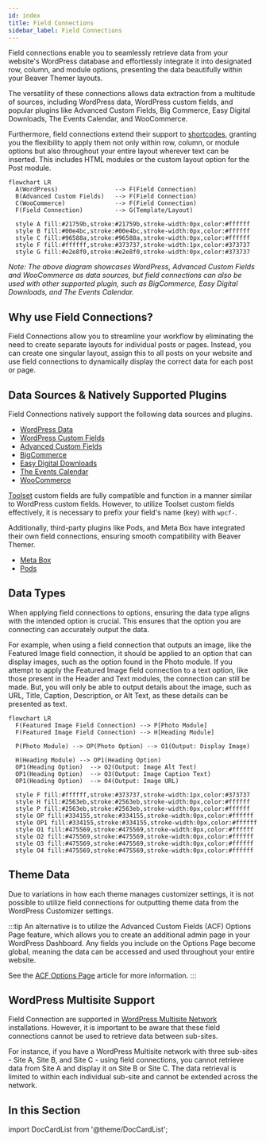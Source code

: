 ```yaml
---
id: index
title: Field Connections 
sidebar_label: Field Connections 
---
```


Field connections enable you to seamlessly retrieve data from your website's WordPress database and effortlessly integrate it into designated row, column, and module options, presenting the data beautifully within your Beaver Themer layouts.

The versatility of these connections allows data extraction from a multitude of sources, including WordPress data, WordPress custom fields, and popular plugins like Advanced Custom Fields, Big Commerce, Easy Digital Downloads, The Events Calendar, and WooCommerce.

Furthermore, field connections extend their support to [shortcodes](syntax.md), granting you the flexibility to apply them not only within row, column, or module options but also throughout your entire layout wherever text can be inserted. This includes HTML modules or the custom layout option for the Post module.

```mermaid
flowchart LR
  A(WordPress)                --> F(Field Connection)
  B(Advanced Custom Fields)   --> F(Field Connection)
  C(WooCommerce)              --> F(Field Connection)
  F(Field Connection)         --> G(Template/Layout)

  style A fill:#21759b,stroke:#21759b,stroke-width:0px,color:#ffffff
  style B fill:#00e4bc,stroke:#00e4bc,stroke-width:0px,color:#ffffff
  style C fill:#96588a,stroke:#96588a,stroke-width:0px,color:#ffffff
  style F fill:#ffffff,stroke:#373737,stroke-width:1px,color:#373737
  style G fill:#e2e8f0,stroke:#e2e8f0,stroke-width:0px,color:#373737
```

*Note: The above diagram showcases WordPress, Advanced Custom Fields and WooCommerce as data sources, but field connections can also be used with other supported plugin, such as BigCommerce, Easy Digital Downloads, and The Events Calendar.*

## Why use Field Connections?

Field Connections allow you to streamline your workflow by eliminating the need to create separate layouts for individual posts or pages. Instead, you can create one singular layout, assign this to all posts on your website and use field connections to dynamically display the correct data for each post or page.

## Data Sources & Natively Supported Plugins

Field Connections natively support the following data sources and plugins.

* [WordPress Data](wordpress-data.md)
* [WordPress Custom Fields](wordpress-custom-fields.md)
* [Advanced Custom Fields](../integrations/acf/index.md)
* [BigCommerce](../integrations/bigcommerce/field-connections.md)
* [Easy Digital Downloads](../integrations/easy-digital-downloads/field-connections.md)
* [The Events Calendar](../integrations/tec/field-connections.md)
* [WooCommerce](../integrations/woocommerce/field-connections.md)

[Toolset](third-party.md#toolset) custom fields are fully compatible and function in a manner similar to WordPress custom fields. However, to utilize Toolset custom fields effectively, it is necessary to prefix your field's name (key) with `wpcf-`.

Additionally, third-party plugins like Pods, and Meta Box have integrated their own field connections, ensuring smooth compatibility with Beaver Themer.

* [Meta Box](third-party.md#meta-box)
* [Pods](third-party.md#pods)

## Data Types

When applying field connections to options, ensuring the data type aligns with the intended option is crucial. This ensures that the option you are connecting can accurately output the data.

For example, when using a field connection that outputs an image, like the Featured Image field connection, it should be applied to an option that can display images, such as the option found in the Photo module. If you attempt to apply the Featured Image field connection to a text option, like those present in the Header and Text modules, the connection can still be made. But, you will only be able to output details about the image, such as URL, Title, Caption, Description, or Alt Text, as these details can be presented as text.

```mermaid
flowchart LR
  F(Featured Image Field Connection) --> P[Photo Module]
  F(Featured Image Field Connection) --> H[Heading Module]

  P(Photo Module) --> OP(Photo Option) --> O1(Output: Display Image)
  
  H(Heading Module) --> OP1(Heading Option)
  OP1(Heading Option)  --> O2(Output: Image Alt Text)
  OP1(Heading Option)  --> O3(Output: Image Caption Text)
  OP1(Heading Option)  --> O4(Output: Image URL)

  style F fill:#ffffff,stroke:#373737,stroke-width:1px,color:#373737
  style H fill:#2563eb,stroke:#2563eb,stroke-width:0px,color:#ffffff
  style P fill:#2563eb,stroke:#2563eb,stroke-width:0px,color:#ffffff
  style OP fill:#334155,stroke:#334155,stroke-width:0px,color:#ffffff
  style OP1 fill:#334155,stroke:#334155,stroke-width:0px,color:#ffffff
  style O1 fill:#475569,stroke:#475569,stroke-width:0px,color:#ffffff
  style O2 fill:#475569,stroke:#475569,stroke-width:0px,color:#ffffff
  style O3 fill:#475569,stroke:#475569,stroke-width:0px,color:#ffffff
  style O4 fill:#475569,stroke:#475569,stroke-width:0px,color:#ffffff
```

## Theme Data

Due to variations in how each theme manages customizer settings, it is not possible to utilize field connections for outputting theme data from the WordPress Customizer settings.

:::tip
An alternative is to utilize the Advanced Custom Fields (ACF) Options Page feature, which allows you to create an additional admin page in your WordPress Dashboard. Any fields you include on the Options Page become global, meaning the data can be accessed and used throughout your entire website.

See the [ACF Options Page](integrations/acf/options-page.md) article for more information.
:::

## WordPress Multisite Support

Field Connection are supported in [WordPress Multisite Network](https://wordpress.org/support/article/create-a-network/) installations. However, it is important to be aware that these field connections cannot be used to retrieve data between sub-sites.

For instance, if you have a WordPress Multisite network with three sub-sites - Site A, Site B, and Site C - using field connections, you cannot retrieve data from Site A and display it on Site B or Site C. The data retrieval is limited to within each individual sub-site and cannot be extended across the network.

## In this Section

import DocCardList from '@theme/DocCardList';

<DocCardList />
